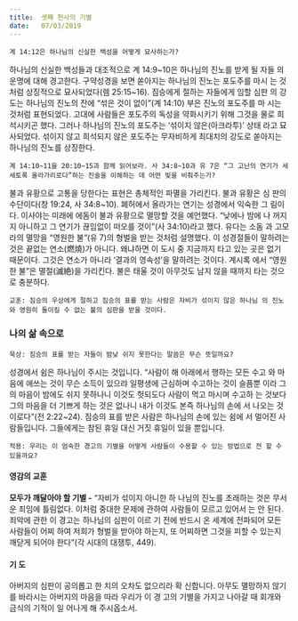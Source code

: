 ```yaml
---
title:  셋째 천사의 기별
date:   07/03/2019
---
```


`계 14:12은 하나님의 신실한 백성을 어떻게 묘사하는가?`

하나님의 신실한 백성들과 대조적으로 계 14:9~10은 하나님의 진노를 받게 될 자들
의 운명에 대해 경고한다. 구약성경을 보면 쏟아지는 하나님의 진노는 포도주를 마시
는 것처럼 상징적으로 묘사되었다(렘 25:15~16). 짐승에게 절하는 자들에게 임할 심판
의 강도는 하나님의 진노의 잔에 “섞은 것이 없이”(계 14:10) 부은 진노의 포도주를 마
시는 것처럼 표현되었다. 고대에 사람들은 포도주의 독성을 약화시키기 위해 그것을
물로 희석시키곤 했다. 그러나 하나님의 진노의 포도주는 ‘섞이지 않은(아크라투)’ 상태
라고 묘사되었다. 섞이지 않고 희석되지 않은 포도주는 무자비하게 최대치의 강도로
쏟아지는 하나님의 진노를 상징한다.

`계 14:10~11을 20:10~15과 함께 읽어보라. 사 34:8~10과 유 7은 “그 고난의 연기가
세세토록 올라가리로다”하는 진술을 이해하는 데 어떤 빛을 비춰주는가?`

불과 유황으로 고통을 당한다는 표현은 총체적인 파멸을 가리킨다. 불과 유황은 심
판의 수단이다(창 19:24, 사 34:8~10). 폐허에서 올라가는 연기는 성경에서 익숙한 그
림이다. 이사야는 미래에 에돔이 불과 유황으로 멸망할 것을 예언했다. “낮에나 밤에
나 꺼지지 아니하고 그 연기가 끊임없이 떠오를 것이”(사 34:10)라고 했다. 유다는 소돔
과 고모라의 멸망을 “영원한 불”(유 7)의 형벌을 받는 것처럼 설명했다. 이 성경절들이
말하려는 것은 끝없는 연소(燃燒)가 아니다. 왜냐하면 이 도시 중 지금까지 타고 있는
곳은 없기 때문이다. 그것은 연소가 아니라 ‘결과의 영속성’을 말하려는 것이다. 계시록
에서 “영원한 불”은 멸절(滅絶)을 가리킨다. 불은 태울 것이 아무것도 남지 않을 때까지
타는 것으로 충분하다.

`교훈: 짐승의 우상에게 절하고 짐승의 표를 받는 사람은 자비가 섞이지 않은 하나님
의 진노와 영원히 돌이킬 수 없는 불의 심판을 받을 것이다.`

### 나의 삶 속으로

`묵상: 짐승의 표를 받는 자들이 밤낮 쉬지 못한다는 말씀은 무슨 뜻일까요?`

성경에서 쉼은 하나님이 주시는 것입니다. “사람이 해 아래에서 행하는 모든 수고
와 마음에 애쓰는 것이 무슨 소득이 있으랴 일평생에 근심하며 수고하는 것이 슬픔뿐
이라 그의 마음이 밤에도 쉬지 못하나니 이것도 헛되도다 사람이 먹고 마시며 수고하
는 것보다 그의 마음을 더 기쁘게 하는 것은 없나니 내가 이것도 본즉 하나님의 손에
서 나오는 것이로다”(전 2:22~24). 짐승의 표를 받은 사람은 하나님의 손에 있는 쉼에
서 멀어진 사람들입니다. 그들에게는 참된 휴일 대신 거짓 휴일이 있을 뿐입니다.

`적용: 우리는 이 엄숙한 경고의 기별을 어떻게 사람들이 수용할 수 있는 방법으로 전
할 수 있을까요?`

#### 영감의 교훈

**모두가 깨달아야 할 기별 -** “자비가 섞이지 아니한 하
나님의 진노를 초래하는 것은 무서운 죄임에 틀림없다.
이처럼 중대한 문제에 관하여 사람들이 모르고 있어서
는 안 된다. 죄악에 관한 이 경고는 하나님의 심판이 이르
기 전에 반드시 온 세계에 전파되어 모든 사람들이 어찌
하여 저희가 형벌을 받아야 하는지, 또 어찌하면 그것을
피할 수 있는지 깨닫게 되어야 한다”(각 시대의 대쟁투,
449).

#### 기 도

아버지의 심판이 공의롭고
한 치의 오차도 없으리라 확
신합니다. 아무도 멸망하지
않기를 바라시는 아버지의
마음을 따라 우리가 이 경
고의 기별을 가지고 나아갈
때 회개와 금식의 기적이 일
어나게 해 주시옵소서.
